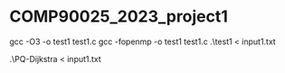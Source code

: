 # COMP90025_2023_project1

gcc -O3 -o test1 test1.c
gcc -fopenmp -o test1 test1.c
.\test1 < input1.txt

.\PQ-Dijkstra < input1.txt